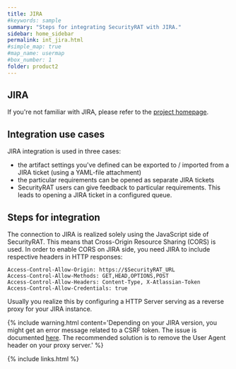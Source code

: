 ```yaml
---
title: JIRA
#keywords: sample
summary: "Steps for integrating SecurityRAT with JIRA."
sidebar: home_sidebar
permalink: int_jira.html
#simple_map: true
#map_name: usermap
#box_number: 1
folder: product2
---
```



## JIRA

If you're not familiar with JIRA, please refer to the [project homepage](https://www.atlassian.com/software/jira). 


## Integration use cases

JIRA integration is used in three cases:

* the artifact settings you've defined can be exported to / imported from a JIRA ticket (using a YAML-file attachment)
* the particular requirements can be opened as separate JIRA tickets
* SecurityRAT users can give feedback to particular requirements. This leads to opening a JIRA ticket in a configured queue.  


## Steps for integration

The connection to JIRA is realized solely using the JavaScript side of SecurityRAT. This means that Cross-Origin Resource Sharing (CORS) is used. In order to enable CORS on JIRA side, you need JIRA to include respective headers in HTTP responses: 

```
Access-Control-Allow-Origin: https://$SecurityRAT_URL
Access-Control-Allow-Methods: GET,HEAD,OPTIONS,POST
Access-Control-Allow-Headers: Content-Type, X-Atlassian-Token
Access-Control-Allow-Credentials: true

``` 

Usually you realize this by configuring a HTTP Server serving as a reverse proxy for your JIRA instance. 

{% include warning.html content='Depending on your JIRA version, you might get an error message related to a CSRF token. The issue is documented [here](https://confluence.atlassian.com/jirakb/rest-api-calls-with-a-browser-user-agent-header-may-fail-csrf-checks-802591455.html). The recommended solution is to remove the User Agent header on your proxy server.' %}


{% include links.html %}
